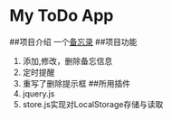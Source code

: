 # My ToDo App
##项目介绍
一个[备忘录](https://albertfeng550.github.io/My-ToDo-App/index.html)
##项目功能
1.  添加,修改，删除备忘信息
2.  定时提醒
3.  重写了删除提示框
##所用插件
1.  jquery.js
2.  store.js实现对LocalStorage存储与读取
